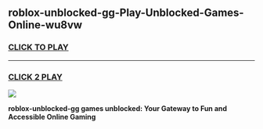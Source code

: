 
## roblox-unblocked-gg-Play-Unblocked-Games-Online-wu8vw
<h3>
<a href="https://premium76.site?title=roblox-unblocked-gg&ref=25A">CLICK TO PLAY</a></h3>
<hr>

<h3>
<a href="https://premium76.site?title=roblox-unblocked-gg&ref=25A">CLICK 2 PLAY</a>
  
</h3>

<a href="https://premium76.site?title=roblox-unblocked-gg&ref=25A"><img src="https://clearcache.store/games.png"></a>


**roblox-unblocked-gg games unblocked: Your Gateway to Fun and Accessible Online Gaming**
